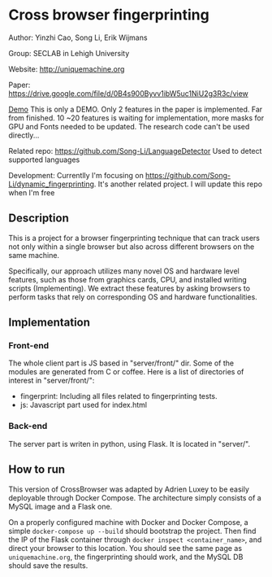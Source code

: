 # Cross browser fingerprinting
Author: Yinzhi Cao, Song Li, Erik Wijmans

Group: SECLAB in Lehigh University

Website: http://uniquemachine.org

Paper: https://drive.google.com/file/d/0B4s900Byvv1ibW5uc1NiU2g3R3c/view

[Demo](http://uniquemachine.org) This is only a DEMO. Only 2 features in the paper is implemented. Far from finished. 10 ~20 features is waiting for implementation, more masks for GPU and Fonts needed to be updated. The research code can't be used directly...

Related repo: https://github.com/Song-Li/LanguageDetector  Used to detect supported languages

Development: Currentlly I'm focusing on https://github.com/Song-Li/dynamic_fingerprinting. It's another related project. I will update this repo when I'm free

## Description
This is a project for a browser fingerprinting technique that can track users not only within a single browser but also across different browsers on the same machine. 

Specifically, our approach utilizes many novel OS and hardware level features, such as those from graphics cards, CPU, and installed writing scripts (Implementing). We extract these features by asking browsers to perform tasks that rely on corresponding OS and hardware functionalities.

## Implementation

### Front-end

The whole client part is JS based in "server/front/" dir. Some of the modules are generated from C or coffee.
Here is a list of directories of interest in "server/front/":
- fingerprint: Including all files related to fingerprinting tests.
- js: Javascript part used for index.html

### Back-end

The server part is writen in python, using Flask. It is located in "server/".

## How to run 

This version of CrossBrowser was adapted by Adrien Luxey to be easily deployable through Docker Compose. The architecture simply consists of a MySQL image and a Flask one.

On a properly configured machine with Docker and Docker Compose, a simple `docker-compose up --build` should bootstrap the project. Then find the IP of the Flask container through `docker inspect <container_name>`, and direct your browser to this location. You should see the same page as `uniquemachine.org`, the fingerprinting should work, and the MySQL DB should save the results.
